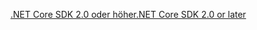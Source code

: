 [<span data-ttu-id="035b7-101">.NET Core SDK 2.0 oder höher</span><span class="sxs-lookup"><span data-stu-id="035b7-101">.NET Core SDK 2.0 or later</span></span>](https://www.microsoft.com/net/download)

